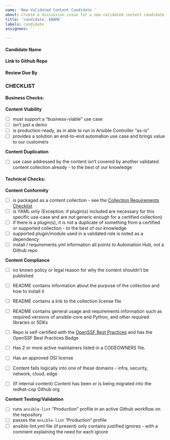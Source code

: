 ```yaml
---
name: 'New Validated Content Candidate '
about: Create a discussion issue for a new validated content candidate
title: 'candidate: $NAME'
labels: candidate
assignees: ''

---
```


#### Candidate Name
<!--example.validated_collection -->


#### Link to Github Repo
<!---link -->

#### Review Due By
<!--- 2 weeks from opening date-->

### CHECKLIST

#### Business Checks:

**Content Viability** 
- [ ] must support a “business-viable” use case
- [ ] isn’t just a demo
- [ ] is production-ready, as in able to run in Ansible Controller “as-is”
- [ ] provides a solution an end-to-end automation use case and brings value to our customers

**Content Duplication**
- [ ] use case addressed by the content isn’t covered by another validated content collection already - to the best of our knowledge

#### Technical Checks:

**Content Conformity**
- [ ] is packaged as a content collection - see the [Collection Requirements Checklist](https://github.com/ansible-collections/overview/blob/main/collection_checklist.md)
- [ ] is YAML only (Exception: if plugin(s) included are necessary for this specific use-case and are not generic enough for a certified collection)
- [ ] if there is a plugin(s), it is not a duplicate of something from a certified or supported collection - to the best of our knowledge
- [ ] supported plugin/module used in a validated role is noted as a dependency
- [ ] install / requirements.yml information all points to Automation Hub, not a Github repo

**Content Compliance** 
- [ ] no known policy or legal reason for why the content shouldn’t be published
- [ ] README contains information about the purpose of the collection and how to install it
- [ ] README contains a link to the collection license file
- [ ] README contains general usage and requirements information such as required versions of ansible-core and Python, and other required libraries or SDKs
- [ ] Repo is self-certified with the [OpenSSF Best Practices](https://bestpractices.coreinfrastructure.org/en) and has the OpenSSF Best Practices Badge 
- [ ] Has 2 or more active maintainers listed in a CODEOWNERS file. 
- [ ] Has an approved OSI license 
- [ ] Content falls logically into one of these domains - infra, security, network, cloud, edge
- [ ] (If internal content) Content has been or is being migrated into the redhat-cop Github org


**Content Testing/Validation**
- [ ] runs `ansible-lint` “Production” profile in an active Github workflow on the repository
- [ ] passes the `ansible-lint` “Production” profile
- [ ] ansible-lint.yml file (if present) only contains justified ignores - with a comment explaining the need for each ignore

